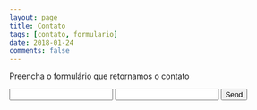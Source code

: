 ```yaml
---
layout: page
title: Contato
tags: [contato, formulario]
date: 2018-01-24
comments: false
---
```


Preencha o formulário que retornamos o contato

<form action="https://formspree.io/italoclone@gmail.com"
      method="POST">
    <input type="text" name="Nome">
    <input type="email" name="Email">
    <input type="submit" value="Send">
</form> 